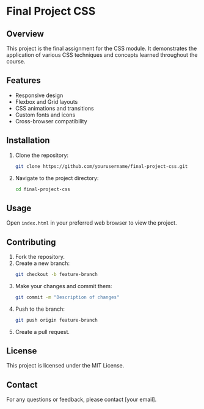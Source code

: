 # Final Project CSS

## Overview
This project is the final assignment for the CSS module. It demonstrates the application of various CSS techniques and concepts learned throughout the course.

## Features
- Responsive design
- Flexbox and Grid layouts
- CSS animations and transitions
- Custom fonts and icons
- Cross-browser compatibility

## Installation
1. Clone the repository:
    ```bash
    git clone https://github.com/yourusername/final-project-css.git
    ```
2. Navigate to the project directory:
    ```bash
    cd final-project-css
    ```

## Usage
Open `index.html` in your preferred web browser to view the project.

## Contributing
1. Fork the repository.
2. Create a new branch:
    ```bash
    git checkout -b feature-branch
    ```
3. Make your changes and commit them:
    ```bash
    git commit -m "Description of changes"
    ```
4. Push to the branch:
    ```bash
    git push origin feature-branch
    ```
5. Create a pull request.

## License
This project is licensed under the MIT License.

## Contact
For any questions or feedback, please contact [your email].
